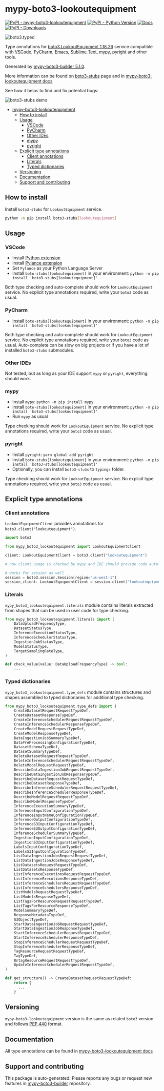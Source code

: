 <a id="mypy-boto3-lookoutequipment"></a>

# mypy-boto3-lookoutequipment

[![PyPI - mypy-boto3-lookoutequipment](https://img.shields.io/pypi/v/mypy-boto3-lookoutequipment.svg?color=blue)](https://pypi.org/project/mypy-boto3-lookoutequipment)
[![PyPI - Python Version](https://img.shields.io/pypi/pyversions/mypy-boto3-lookoutequipment.svg?color=blue)](https://pypi.org/project/mypy-boto3-lookoutequipment)
[![Docs](https://img.shields.io/readthedocs/mypy-boto3-builder.svg?color=blue)](https://mypy-boto3-builder.readthedocs.io/)
[![PyPI - Downloads](https://img.shields.io/pypi/dw/mypy-boto3-lookoutequipment?color=blue)](https://pypistats.org/packages/mypy-boto3-lookoutequipment)

![boto3.typed](https://github.com/vemel/mypy_boto3_builder/raw/master/logo.png)

Type annotations for
[boto3.LookoutEquipment 1.18.26](https://boto3.amazonaws.com/v1/documentation/api/1.18.26/reference/services/lookoutequipment.html#LookoutEquipment)
service compatible with [VSCode](https://code.visualstudio.com/),
[PyCharm](https://www.jetbrains.com/pycharm/),
[Emacs](https://www.gnu.org/software/emacs/),
[Sublime Text](https://www.sublimetext.com/),
[mypy](https://github.com/python/mypy),
[pyright](https://github.com/microsoft/pyright) and other tools.

Generated by
[mypy-boto3-builder 5.1.0](https://github.com/vemel/mypy_boto3_builder).

More information can be found on
[boto3-stubs](https://pypi.org/project/boto3-stubs/) page and in
[mypy-boto3-lookoutequipment docs](https://vemel.github.io/boto3_stubs_docs/mypy_boto3_lookoutequipment/)

See how it helps to find and fix potential bugs:

![boto3-stubs demo](https://github.com/vemel/mypy_boto3_builder/raw/master/demo.gif)

- [mypy-boto3-lookoutequipment](#mypy-boto3-lookoutequipment)
  - [How to install](#how-to-install)
  - [Usage](#usage)
    - [VSCode](#vscode)
    - [PyCharm](#pycharm)
    - [Other IDEs](#other-ides)
    - [mypy](#mypy)
    - [pyright](#pyright)
  - [Explicit type annotations](#explicit-type-annotations)
    - [Client annotations](#client-annotations)
    - [Literals](#literals)
    - [Typed dictionaries](#typed-dictionaries)
  - [Versioning](#versioning)
  - [Documentation](#documentation)
  - [Support and contributing](#support-and-contributing)

<a id="how-to-install"></a>

## How to install

Install `boto3-stubs` for `LookoutEquipment` service.

```bash
python -m pip install boto3-stubs[lookoutequipment]
```

<a id="usage"></a>

## Usage

<a id="vscode"></a>

### VSCode

- Install
  [Python extension](https://marketplace.visualstudio.com/items?itemName=ms-python.python)
- Install
  [Pylance extension](https://marketplace.visualstudio.com/items?itemName=ms-python.vscode-pylance)
- Set `Pylance` as your Python Language Server
- Install `boto-stubs[lookoutequipment]` in your environment:
  `python -m pip install 'boto3-stubs[lookoutequipment]'`

Both type checking and auto-complete should work for `LookoutEquipment`
service. No explicit type annotations required, write your `boto3` code as
usual.

<a id="pycharm"></a>

### PyCharm

- Install `boto-stubs[lookoutequipment]` in your environment:
  `python -m pip install 'boto3-stubs[lookoutequipment]'`

Both type checking and auto-complete should work for `LookoutEquipment`
service. No explicit type annotations required, write your `boto3` code as
usual. Auto-complete can be slow on big projects or if you have a lot of
installed `boto3-stubs` submodules.

<a id="other-ides"></a>

### Other IDEs

Not tested, but as long as your IDE support `mypy` or `pyright`, everything
should work.

<a id="mypy"></a>

### mypy

- Install `mypy`: `python -m pip install mypy`
- Install `boto-stubs[lookoutequipment]` in your environment:
  `python -m pip install 'boto3-stubs[lookoutequipment]'`
- Run `mypy` as usual

Type checking should work for `LookoutEquipment` service. No explicit type
annotations required, write your `boto3` code as usual.

<a id="pyright"></a>

### pyright

- Install `pyright`: `yarn global add pyright`
- Install `boto-stubs[lookoutequipment]` in your environment:
  `python -m pip install 'boto3-stubs[lookoutequipment]'`
- Optionally, you can install `boto3-stubs` to `typings` folder.

Type checking should work for `LookoutEquipment` service. No explicit type
annotations required, write your `boto3` code as usual.

<a id="explicit-type-annotations"></a>

## Explicit type annotations

<a id="client-annotations"></a>

### Client annotations

`LookoutEquipmentClient` provides annotations for
`boto3.client("lookoutequipment")`.

```python
import boto3

from mypy_boto3_lookoutequipment import LookoutEquipmentClient

client: LookoutEquipmentClient = boto3.client("lookoutequipment")

# now client usage is checked by mypy and IDE should provide code auto-complete

# works for session as well
session = boto3.session.Session(region="us-west-1")
session_client: LookoutEquipmentClient = session.client("lookoutequipment")
```

<a id="literals"></a>

### Literals

`mypy_boto3_lookoutequipment.literals` module contains literals extracted from
shapes that can be used in user code for type checking.

```python
from mypy_boto3_lookoutequipment.literals import (
    DataUploadFrequencyType,
    DatasetStatusType,
    InferenceExecutionStatusType,
    InferenceSchedulerStatusType,
    IngestionJobStatusType,
    ModelStatusType,
    TargetSamplingRateType,
)

def check_value(value: DataUploadFrequencyType) -> bool:
    ...
```

<a id="typed-dictionaries"></a>

### Typed dictionaries

`mypy_boto3_lookoutequipment.type_defs` module contains structures and shapes
assembled to typed dictionaries for additional type checking.

```python
from mypy_boto3_lookoutequipment.type_defs import (
    CreateDatasetRequestRequestTypeDef,
    CreateDatasetResponseTypeDef,
    CreateInferenceSchedulerRequestRequestTypeDef,
    CreateInferenceSchedulerResponseTypeDef,
    CreateModelRequestRequestTypeDef,
    CreateModelResponseTypeDef,
    DataIngestionJobSummaryTypeDef,
    DataPreProcessingConfigurationTypeDef,
    DatasetSchemaTypeDef,
    DatasetSummaryTypeDef,
    DeleteDatasetRequestRequestTypeDef,
    DeleteInferenceSchedulerRequestRequestTypeDef,
    DeleteModelRequestRequestTypeDef,
    DescribeDataIngestionJobRequestRequestTypeDef,
    DescribeDataIngestionJobResponseTypeDef,
    DescribeDatasetRequestRequestTypeDef,
    DescribeDatasetResponseTypeDef,
    DescribeInferenceSchedulerRequestRequestTypeDef,
    DescribeInferenceSchedulerResponseTypeDef,
    DescribeModelRequestRequestTypeDef,
    DescribeModelResponseTypeDef,
    InferenceExecutionSummaryTypeDef,
    InferenceInputConfigurationTypeDef,
    InferenceInputNameConfigurationTypeDef,
    InferenceOutputConfigurationTypeDef,
    InferenceS3InputConfigurationTypeDef,
    InferenceS3OutputConfigurationTypeDef,
    InferenceSchedulerSummaryTypeDef,
    IngestionInputConfigurationTypeDef,
    IngestionS3InputConfigurationTypeDef,
    LabelsInputConfigurationTypeDef,
    LabelsS3InputConfigurationTypeDef,
    ListDataIngestionJobsRequestRequestTypeDef,
    ListDataIngestionJobsResponseTypeDef,
    ListDatasetsRequestRequestTypeDef,
    ListDatasetsResponseTypeDef,
    ListInferenceExecutionsRequestRequestTypeDef,
    ListInferenceExecutionsResponseTypeDef,
    ListInferenceSchedulersRequestRequestTypeDef,
    ListInferenceSchedulersResponseTypeDef,
    ListModelsRequestRequestTypeDef,
    ListModelsResponseTypeDef,
    ListTagsForResourceRequestRequestTypeDef,
    ListTagsForResourceResponseTypeDef,
    ModelSummaryTypeDef,
    ResponseMetadataTypeDef,
    S3ObjectTypeDef,
    StartDataIngestionJobRequestRequestTypeDef,
    StartDataIngestionJobResponseTypeDef,
    StartInferenceSchedulerRequestRequestTypeDef,
    StartInferenceSchedulerResponseTypeDef,
    StopInferenceSchedulerRequestRequestTypeDef,
    StopInferenceSchedulerResponseTypeDef,
    TagResourceRequestRequestTypeDef,
    TagTypeDef,
    UntagResourceRequestRequestTypeDef,
    UpdateInferenceSchedulerRequestRequestTypeDef,
)

def get_structure() -> CreateDatasetRequestRequestTypeDef:
    return {
      ...
    }
```

<a id="versioning"></a>

## Versioning

`mypy-boto3-lookoutequipment` version is the same as related `boto3` version
and follows [PEP 440](https://www.python.org/dev/peps/pep-0440/) format.

<a id="documentation"></a>

## Documentation

All type annotations can be found in
[mypy-boto3-lookoutequipment docs](https://vemel.github.io/boto3_stubs_docs/mypy_boto3_lookoutequipment/)

<a id="support-and-contributing"></a>

## Support and contributing

This package is auto-generated. Please reports any bugs or request new features
in [mypy-boto3-builder](https://github.com/vemel/mypy_boto3_builder/issues/)
repository.
